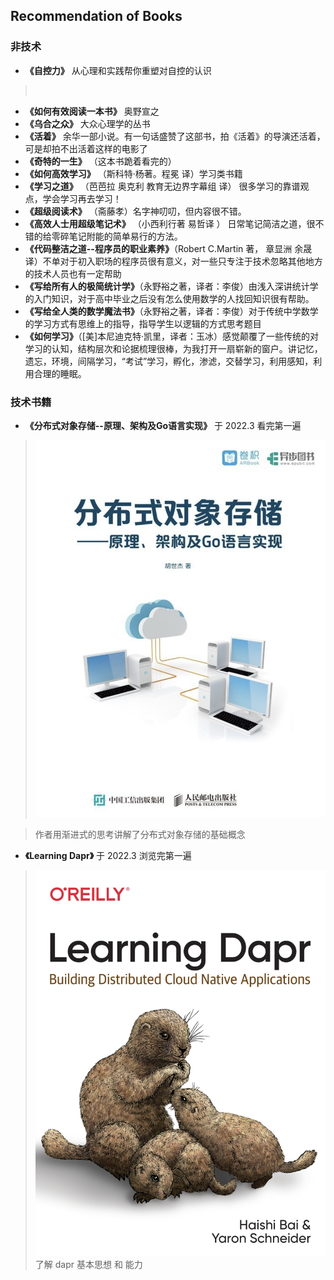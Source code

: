 <!--
 * @Author: 27
 * @LastEditors: 27
 * @Date: 2021-10-29 03:44:51
 * @LastEditTime: 2022-04-10 23:39:52
 * @FilePath: /self-article/content/Recommendation/RecommendationOfBooks.md
 * @description: type some description
-->

## Recommendation of Books 

### 非技术
*  **《自控力》**    从心理和实践帮你重塑对自控的认识
> ![]()
*  **《如何有效阅读一本书》**   奥野宣之
*  **《乌合之众》**  大众心理学的丛书
*  **《活着》**  余华一部小说。有一句话盛赞了这部书，拍《活着》的导演还活着，可是却拍不出活着这样的电影了
*  **《奇特的一生》** （这本书跪着看完的）
*  **《如何高效学习》** （斯科特·杨著。程冕 译）学习类书籍 
*  **《学习之道》** （芭芭拉 奥克利 教育无边界字幕组 译） 很多学习的靠谱观点，学会学习再去学习！
*  **《超级阅读术》** （斋藤孝）名字神叨叨，但内容很不错。
*  **《高效人士用超级笔记术》** （小西利行著 易哲译 ） 日常笔记简洁之道，很不错的给零碎笔记附能的简单易行的方法。
*  **《代码整洁之道--程序员的职业素养》**（Robert C.Martin 著， 章显洲 余晟 译）不单对于初入职场的程序员很有意义，对一些只专注于技术忽略其他地方的技术人员也有一定帮助
* **《写给所有人的极简统计学》**（永野裕之著，译者：李俊）由浅入深讲统计学的入门知识，对于高中毕业之后没有怎么使用数学的人找回知识很有帮助。
* **《写给全人类的数学魔法书》**（永野裕之著，译者：李俊）对于传统中学数学的学习方式有思维上的指导，指导学生以逻辑的方式思考题目
* **《如何学习》**（[美]本尼迪克特·凯里，译者：玉冰）感觉颠覆了一些传统的对学习的认知，结构层次和论据梳理很棒，为我打开一扇崭新的窗户。讲记忆，遗忘，环境，间隔学习，“考试”学习，孵化，渗滤，交替学习，利用感知，利用合理的睡眠。


### 技术书籍
- **《分布式对象存储--原理、架构及Go语言实现》** 于 2022.3 看完第一遍
> ![](./book_img/分布式对象存储Go语言实现.png)

> 作者用渐进式的思考讲解了分布式对象存储的基础概念
- **《Learning Dapr》** 于 2022.3 浏览完第一遍
> ![](./book_img/learning_dapr.png)
> 了解 dapr 基本思想 和 能力

